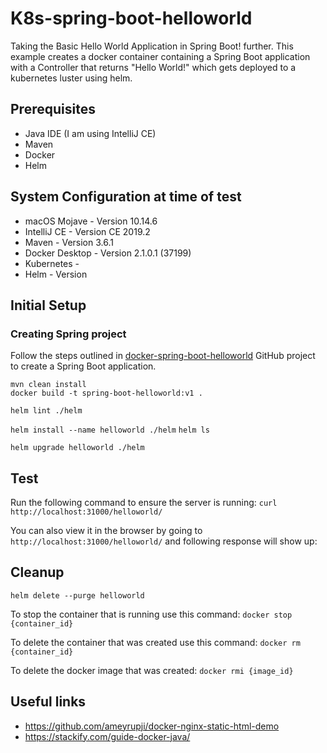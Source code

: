# K8s-spring-boot-helloworld

Taking the Basic Hello World Application in Spring Boot! further. This example creates a docker container containing a Spring Boot application with a Controller that returns "Hello World!" which gets deployed to a kubernetes luster using helm.


## Prerequisites

- Java IDE (I am using IntelliJ CE)
- Maven
- Docker
- Helm


## System Configuration at time of test

- macOS Mojave - Version 10.14.6
- IntelliJ CE - Version CE 2019.2
- Maven - Version 3.6.1
- Docker Desktop - Version 2.1.0.1 (37199)
- Kubernetes - 
- Helm - Version 

## Initial Setup

### Creating Spring project

Follow the steps outlined in [docker-spring-boot-helloworld](https://github.com/ameyrupji/docker-spring-boot-helloworld) GitHub project to create a Spring Boot application.

```
mvn clean install
docker build -t spring-boot-helloworld:v1 .
```

`helm lint ./helm`

`helm install --name helloworld ./helm`
`helm ls`

`helm upgrade helloworld ./helm`



## Test 


Run the following command to ensure the server is running: `curl http://localhost:31000/helloworld/`

You can also view it in the browser by going to `http://localhost:31000/helloworld/` and following response will show up:


## Cleanup

`helm delete --purge helloworld`


To stop the container that is running use this command: `docker stop {container_id}`

To delete the container that was created use this command: `docker rm {container_id}`

To delete the docker image that was created: `docker rmi {image_id}`

## Useful links

- https://github.com/ameyrupji/docker-nginx-static-html-demo
- https://stackify.com/guide-docker-java/

